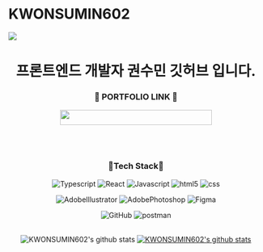 # KWONSUMIN602

<img src="https://github.com/KWONSUMIN602/KWONSUMIN602/assets/92791424/6e997ce5-1288-437a-9abb-5b50d6201aad" />

<div align="center">

# 프론트엔드 개발자 권수민 깃허브 입니다.

### :yellow_heart: PORTFOLIO LINK :yellow_heart:

<a href="https://breathin62.vercel.app/profile" target="_blank"><img src="https://img.shields.io/badge/PORTFOLIO_BY_KWONSUMIN602-9999FF?style=flat-square&logo=Vimeo&logoColor=white"  width = 300px height = 30px/></a>

<br>
<br>
  
### :yellow_heart:Tech Stack:yellow_heart:

![Typescript](https://img.shields.io/badge/Typescript-3178C6?style=for-the-badge&logo=Typescript&logoColor=FFFFFF)
![React](https://img.shields.io/badge/react-61DAFB?style=for-the-badge&logo=react&logoColor=black)
![Javascript](https://img.shields.io/badge/Javascript-F7DF1E?style=for-the-badge&logo=Javascript&logoColor=FFFFFF)
![html5](https://img.shields.io/badge/HTML5-E34F26?style=for-the-badge&logo=html5&logoColor=FFFFFF)
![css](https://img.shields.io/badge/CSS3-1572B6?style=for-the-badge&logo=CSS3&logoColor=FFFFFF)

![AdobeIllustrator](https://img.shields.io/badge/AdobeIllustrator-FF9A00?style=flat-square&logo=/AdobeIllustrator&logoColor=white)
![AdobePhotoshop](https://img.shields.io/badge/AdobePhotoshop-31A8FF?style=flat-square&logo=/AdobePhotoshop&logoColor=white)
![Figma](https://img.shields.io/badge/Figma-F24E1E?style=flat&logo=figma&logoColor=white)

![GitHub](https://img.shields.io/badge/GitHub-181717?style=flat&logo=github&logoColor=white)
![postman](https://img.shields.io/badge/postman-FF6C37?style=flat&logo=postman&logoColor=white)
<br>
<br/>

![KWONSUMIN602's github stats](https://github-readme-stats.vercel.app/api?username=KWONSUMIN602&show_icons=true)
[![KWONSUMIN602's github stats](https://github-readme-stats.vercel.app/api/top-langs/?username=KWONSUMIN602&show_icons=true&hide_border=true&title_color=004386&icon_color=004386&layout=compact)](https://github.com/KWONSUMIN602)

</div>
